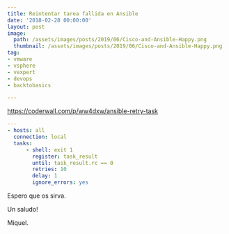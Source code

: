 ```yaml
---
title: Reintentar tarea fallida en Ansible
date: '2018-02-28 00:00:00'
layout: post
image: 
  path: /assets/images/posts/2019/06/Cisco-and-Ansible-Happy.png
  thumbnail: /assets/images/posts/2019/06/Cisco-and-Ansible-Happy.png
tag:
- vmware
- vsphere
- vexpert
- devops
- backtobasics

---
```


https://coderwall.com/p/ww4dxw/ansible-retry-task

```yaml
---
- hosts: all
  connection: local
  tasks:
      - shell: exit 1
        register: task_result
        until: task_result.rc == 0
        retries: 10
        delay: 1
        ignore_errors: yes
```



Espero que os sirva.

Un saludo!

Miquel.


